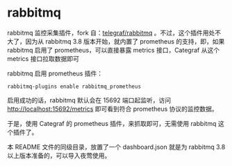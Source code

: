 # rabbitmq

rabbitmq 监控采集插件，fork 自：[telegraf/rabbitmq](https://github.com/influxdata/telegraf/tree/master/plugins/inputs/rabbitmq) 。不过，这个插件用处不大了，因为从 rabbitmq 3.8 版本开始，就内置了 prometheus 的支持，即，如果 rabbitmq 启用了 prometheus，可以直接暴露 metrics 接口，Categraf 从这个 metrics 接口拉取数据即可

rabbitmq 启用 prometheus 插件：

```shell
rabbitmq-plugins enable rabbitmq_prometheus
```

启用成功的话，rabbitmq 默认会在 15692 端口起监听，访问 [http://localhost:15692/metrics](http://localhost:15692/metrics) 即可看到符合 prometheus 协议的监控数据。

于是，使用 Categraf 的 prometheus 插件，来抓取即可，无需使用 rabbitmq 这个插件了。

本 README 文件的同级目录，放置了一个 dashboard.json 就是为 rabbitmq 3.8 以上版本准备的，可以导入夜莺使用。
